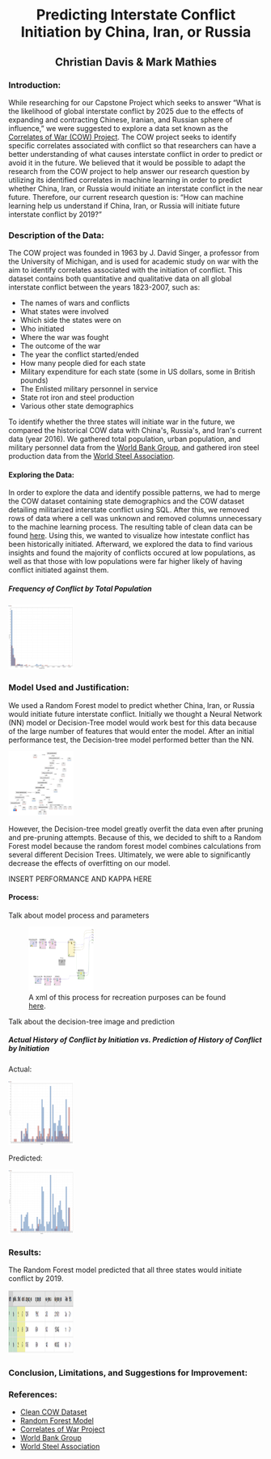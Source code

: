 
<h1 align="center">Predicting Interstate Conflict Initiation by China, Iran, or Russia</h1>
<h2 align="center">Christian Davis & Mark Mathies</h2>

<h3>Introduction:</h3>
<p>While researching for our Capstone Project which seeks to answer “What is the likelihood of global interstate conflict by 2025 due to the effects of expanding and contracting Chinese, Iranian, and Russian sphere of influence,” we were suggested to explore a data set known as the <a href="http://www.correlatesofwar.org/data-sets">Correlates of War (COW) Project</a>. The COW project seeks to identify specific correlates associated with conflict so that researchers can have a better understanding of what causes interstate conflict in order to predict or avoid it in the future. We believed that it would be possible to adapt the research from the COW project to help answer our research question by utilizing its identified correlates in machine learning in order to predict whether China, Iran, or Russia would initiate an interstate conflict in the near future. Therefore, our current research question is: “How can machine learning help us understand if China, Iran, or Russia will initiate future interstate conflict by 2019?”</p>

<h3>Description of the Data:</h3>
<p>The COW project was founded in 1963 by J. David Singer, a professor from the University of Michigan, and is used for academic study on war with the aim to identify correlates associated with the initiation of conflict. This dataset contains both quantitative and qualitative data on all global interstate conflict between the years 1823-2007, such as:</p>
<ul>
  <li>The names of wars and conflicts</li>
  <li>What states were involved</li>
  <li>Which side the states were on</li>
  <li>Who initiated</li>
  <li>Where the war was fought</li>
  <li>The outcome of the war</li>
  <li>The year the conflict started/ended</li>
  <li>How many people died for each state</li>
  <li>Military expenditure for each state (some in US dollars, some in British pounds)</li>
  <li>The Enlisted military personnel in service</li>
  <li>State rot iron and steel production</li>
  <li>Various other state demographics</li>
</ul>
<p>To identify whether the three states will initiate war in the future, we compared the historical COW data with China's, Russia's, and Iran's current data (year 2016). We gathered total population, urban population, and military personnel data from the <a href="https://www.worldbank.org/">World Bank Group</a>, and gathered iron steel production data from the <a href="https://www.worldsteel.org/en/dam/jcr:f9359dff-9546-4d6b-bed0-996201185b12/World+Steel+in+Figures+2018.pdf ">World Steel Association</a>.</p>

<h4>Exploring the Data:</h4>
<p>In order to explore the data and identify possible patterns, we had to merge the COW dataset containing state demographics and the COW dataset detailing militarized interstate conflict using SQL. After this, we removed rows of data where a cell was unknown and removed columns unnecessary to the machine learning process. The resulting table of clean data can be found <a href="https://docs.google.com/spreadsheets/d/1wyEdx6CtPUkO7GSa9e6o4iKUGw9eB_Jp-G_9HkeXADs/edit?usp=sharing">here</a>. Using this, we wanted to visualize how intestate conflict has been historically initiated. Afterward, we explored the data to find various insights and found the majority of conflicts occured at low populations, as well as that those with low populations were far higher likely of having conflict initiated against them.</p>

<h5>Frequency of Conflict by Total Population</h5>
<img src="freq_conflict_by_pop.PNG" style="width:128px;height:128px;">

<h3>Model Used and Justification:</h3>
<p>We used a Random Forest model to predict whether China, Iran, or Russia would initiate future interstate conflict. Initially we thought a Neural Network (NN) model or Decision-Tree model would work best for this data because of the large number of features that would enter the model. After an initial performance test, the Decision-tree model performed better than the NN.</p>

<img src="Decision_Tree.PNG" style="width:128px;height:128px;">

<p>However, the Decision-tree model greatly overfit the data even after pruning and pre-pruning attempts. Because of this, we decided to shift to a Random Forest model because the random forest model combines calculations from several different Decision Trees. Ultimately, we were able to significantly decrease the effects of overfitting on our model.</p>

<p>INSERT PERFORMANCE AND KAPPA HERE</p>

<h4>Process:</h4>
<p>Talk about model process and parameters</p>
<figure>
  <img src="Process.PNG" style="width:128px;height:128px;">
  <figcaption>A xml of this process for recreation purposes can be found <a href="Random_Forest_Process.xml">here</a>.</figcaption>
</figure>

<p>Talk about the decision-tree image and prediction</p>

<h5>Actual History of Conflict by Initiation vs. Prediction of History of Conflict by Initiation</h5>
<p>Actual:</p>
<img src="historical_conflict.PNG" style="width:128px;height:128px;">
<p>Predicted:</p>
<img src="historical_conflict_predicted.PNG" style="width:128px;height:128px;">

<h3>Results:</h3>
<p>The Random Forest model predicted that all three states would initiate conflict by 2019.</p>
<img src="Predicted_Results.PNG" style="width:128px;height:128px;">

<h3>Conclusion, Limitations, and Suggestions for Improvement:</h3>

<h3>References:</h3>
<ul>
 <li><a href="https://docs.google.com/spreadsheets/d/1wyEdx6CtPUkO7GSa9e6o4iKUGw9eB_Jp-G_9HkeXADs/edit?usp=sharing">Clean COW Dataset</a></li>
 <li><a href="Random_Forest_Process.xml">Random Forest Model</a></li>
 <li><a href="http://www.correlatesofwar.org/data-sets">Correlates of War Project</a></li>
 <li><a href="https://www.worldbank.org/">World Bank Group</a></li>
 <li><a href="https://www.worldsteel.org/en/dam/jcr:f9359dff-9546-4d6b-bed0-996201185b12/World+Steel+in+Figures+2018.pdf ">World Steel Association</a></li>
</ul>
